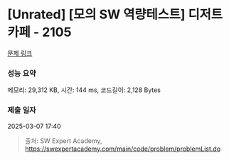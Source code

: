 # [Unrated] [모의 SW 역량테스트] 디저트 카페 - 2105 

[문제 링크](https://swexpertacademy.com/main/code/problem/problemDetail.do?contestProbId=AV5VwAr6APYDFAWu) 

### 성능 요약

메모리: 29,312 KB, 시간: 144 ms, 코드길이: 2,128 Bytes

### 제출 일자

2025-03-07 17:40



> 출처: SW Expert Academy, https://swexpertacademy.com/main/code/problem/problemList.do